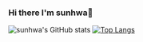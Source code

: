 ### Hi there I'm sunhwa👋

![sunhwa's GitHub stats](https://github-readme-stats.vercel.app/api?username=sunhwa508&show_icons=true&theme=dark)
[![Top Langs](https://github-readme-stats.vercel.app/api/top-langs/?username=sunhwa508&layout=compact&theme=dark&langs_count=7)](https://github.com/anuraghazra/github-readme-stats)

